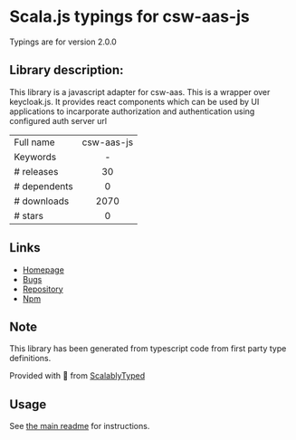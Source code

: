 
# Scala.js typings for csw-aas-js

Typings are for version 2.0.0

## Library description:
This library is a javascript adapter for csw-aas. This is a wrapper over keycloak.js. It provides react components which can be used by UI applications to incarporate authorization and authentication using configured auth server url

|                    |                 |
| ------------------ | :-------------: |
| Full name          | csw-aas-js |
| Keywords           | - |
| # releases         | 30 |
| # dependents       | 0 |
| # downloads        | 2070 |
| # stars            | 0 |

## Links
- [Homepage](https://github.com/tmtsoftware/csw-js#readme)
- [Bugs](https://github.com/tmtsoftware/csw-js/issues)
- [Repository](https://github.com/tmtsoftware/csw-js)
- [Npm](https://www.npmjs.com/package/csw-aas-js)
    


## Note
This library has been generated from typescript code from first party type definitions.

Provided with :purple_heart: from [ScalablyTyped](https://github.com/oyvindberg/ScalablyTyped)

## Usage
See [the main readme](../../readme.md) for instructions.



